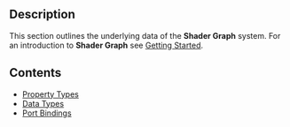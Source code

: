 ## Description

This section outlines the underlying data of the **Shader Graph** system. For an introduction to **Shader Graph** see [Getting Started](https://github.com/Unity-Technologies/ShaderGraph/wiki/Getting-Started/).

## Contents
* [Property Types](https://github.com/Unity-Technologies/ShaderGraph/wiki/Property-Types)
* [Data Types](https://github.com/Unity-Technologies/ShaderGraph/wiki/Data-Types)
* [Port Bindings](https://github.com/Unity-Technologies/ShaderGraph/wiki/Port-Bindings)